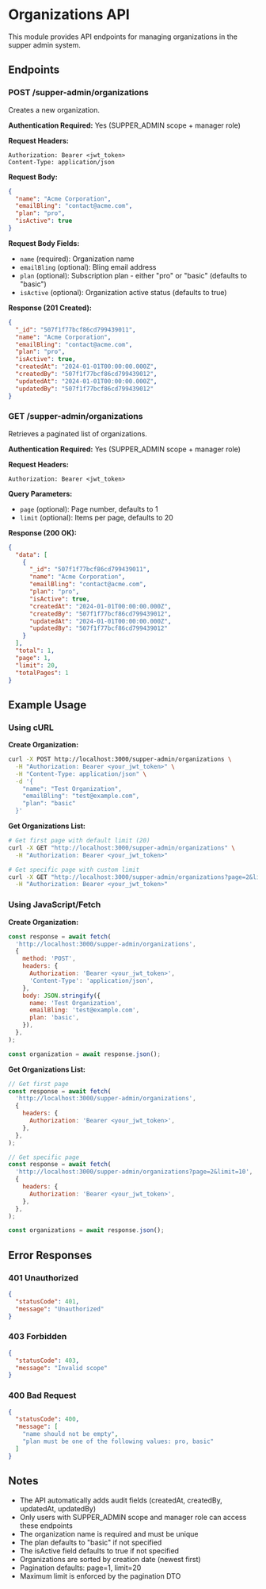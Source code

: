 # Organizations API

This module provides API endpoints for managing organizations in the supper admin system.

## Endpoints

### POST /supper-admin/organizations

Creates a new organization.

**Authentication Required:** Yes (SUPPER_ADMIN scope + manager role)

**Request Headers:**

```
Authorization: Bearer <jwt_token>
Content-Type: application/json
```

**Request Body:**

```json
{
  "name": "Acme Corporation",
  "emailBling": "contact@acme.com",
  "plan": "pro",
  "isActive": true
}
```

**Request Body Fields:**

- `name` (required): Organization name
- `emailBling` (optional): Bling email address
- `plan` (optional): Subscription plan - either "pro" or "basic" (defaults to "basic")
- `isActive` (optional): Organization active status (defaults to true)

**Response (201 Created):**

```json
{
  "_id": "507f1f77bcf86cd799439011",
  "name": "Acme Corporation",
  "emailBling": "contact@acme.com",
  "plan": "pro",
  "isActive": true,
  "createdAt": "2024-01-01T00:00:00.000Z",
  "createdBy": "507f1f77bcf86cd799439012",
  "updatedAt": "2024-01-01T00:00:00.000Z",
  "updatedBy": "507f1f77bcf86cd799439012"
}
```

### GET /supper-admin/organizations

Retrieves a paginated list of organizations.

**Authentication Required:** Yes (SUPPER_ADMIN scope + manager role)

**Request Headers:**

```
Authorization: Bearer <jwt_token>
```

**Query Parameters:**

- `page` (optional): Page number, defaults to 1
- `limit` (optional): Items per page, defaults to 20

**Response (200 OK):**

```json
{
  "data": [
    {
      "_id": "507f1f77bcf86cd799439011",
      "name": "Acme Corporation",
      "emailBling": "contact@acme.com",
      "plan": "pro",
      "isActive": true,
      "createdAt": "2024-01-01T00:00:00.000Z",
      "createdBy": "507f1f77bcf86cd799439012",
      "updatedAt": "2024-01-01T00:00:00.000Z",
      "updatedBy": "507f1f77bcf86cd799439012"
    }
  ],
  "total": 1,
  "page": 1,
  "limit": 20,
  "totalPages": 1
}
```

## Example Usage

### Using cURL

**Create Organization:**

```bash
curl -X POST http://localhost:3000/supper-admin/organizations \
  -H "Authorization: Bearer <your_jwt_token>" \
  -H "Content-Type: application/json" \
  -d '{
    "name": "Test Organization",
    "emailBling": "test@example.com",
    "plan": "basic"
  }'
```

**Get Organizations List:**

```bash
# Get first page with default limit (20)
curl -X GET "http://localhost:3000/supper-admin/organizations" \
  -H "Authorization: Bearer <your_jwt_token>"

# Get specific page with custom limit
curl -X GET "http://localhost:3000/supper-admin/organizations?page=2&limit=10" \
  -H "Authorization: Bearer <your_jwt_token>"
```

### Using JavaScript/Fetch

**Create Organization:**

```javascript
const response = await fetch(
  'http://localhost:3000/supper-admin/organizations',
  {
    method: 'POST',
    headers: {
      Authorization: 'Bearer <your_jwt_token>',
      'Content-Type': 'application/json',
    },
    body: JSON.stringify({
      name: 'Test Organization',
      emailBling: 'test@example.com',
      plan: 'basic',
    }),
  },
);

const organization = await response.json();
```

**Get Organizations List:**

```javascript
// Get first page
const response = await fetch(
  'http://localhost:3000/supper-admin/organizations',
  {
    headers: {
      Authorization: 'Bearer <your_jwt_token>',
    },
  },
);

// Get specific page
const response = await fetch(
  'http://localhost:3000/supper-admin/organizations?page=2&limit=10',
  {
    headers: {
      Authorization: 'Bearer <your_jwt_token>',
    },
  },
);

const organizations = await response.json();
```

## Error Responses

### 401 Unauthorized

```json
{
  "statusCode": 401,
  "message": "Unauthorized"
}
```

### 403 Forbidden

```json
{
  "statusCode": 403,
  "message": "Invalid scope"
}
```

### 400 Bad Request

```json
{
  "statusCode": 400,
  "message": [
    "name should not be empty",
    "plan must be one of the following values: pro, basic"
  ]
}
```

## Notes

- The API automatically adds audit fields (createdAt, createdBy, updatedAt, updatedBy)
- Only users with SUPPER_ADMIN scope and manager role can access these endpoints
- The organization name is required and must be unique
- The plan defaults to "basic" if not specified
- The isActive field defaults to true if not specified
- Organizations are sorted by creation date (newest first)
- Pagination defaults: page=1, limit=20
- Maximum limit is enforced by the pagination DTO
